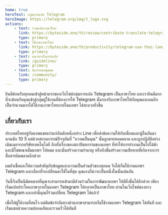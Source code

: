```yaml
---
home: true
heroText: กลุ่มการแปล Telegram
heroImage: https://telegram.org/img/t_logo.svg
actions:
    - text: ร่วมแปลภาษาไทย
      link: https://byteside.one/th/review/contribute-translate-telegram/
      type: primary
    - text: ใช้งานภาษาไทย
      link: https://byteside.one/th/productivity/telegram-use-thai-language/
      type: primary
    - text: แนวทางในการแปล
      link: /guideline/
      type: primary
    - text: ข้อกำหนดชุมชน
      link: /community/
      type: primary
---
```


ยินดีต้อนรับทุกคนเข้าสู่หน้าแรกของเว็บไซต์กลุ่มการแปล Telegram เป็นภาษาไทย และเรายินดีมากที่จะต้อนรับคุณเข้าสู่กลุ่มผู้ใช้งานที่ต้องการให้ Telegram นั้นรองรับภาษาไทยให้กับคุณและคนอีกเป็นจำนวนมากได้ใช้งานภาษาไทยภายในแอพฯ ได้สะดวกยิ่งขึ้น

## เกี่ยวกับเรา
ประเทศไทยอยู่กับแอพแชทเก่าแก่อันดับหนึ่งอย่าง Line เพื่อส่งข้อความให้กับเพื่อนและผู้อื่นกันมานานนับ 10 ปี
แต่ด้วยสถานการณ์ปัจจุบันที่ "ความเป็นคุณ" นั้นถูกขายทอดตลาด และถูกปฏิบัติอย่างเมินเฉยจากบริษัทเทคโนโลยี
อีกทั้งเรื่องของสถาปัตยกรรมของแอพฯ ที่ทำให้การทำงานเป็นไปได้ช้าและมีโฆษณาเต็มแอพฯ ไปหมด และนั่นสร้างความรำคาญ หรือถึงขั้นสร้างความเสียหายที่เกิดจากการสื่อสารผิดพลาดอีกด้วย

ผมยังเชื่อและให้ความสำคัญกับข้อมูลและความเป็นส่วนตัวของทุกคน จึงได้เริ่มใช้งานแอพฯ Telegram และเลือกที่จะเปลี่ยนมาใช้ในที่สุด คุณเองก็น่าจะเป็นหนึ่งในนั้นเช่นกัน

วันนี้จึงเป็นนิมิตหมายที่คุณจะสามารถเข้ามามีส่วนร่วมในการพัฒนาแอพฯ ให้ดียิ่งขึ้นได้อีกด้วย เพียงเริ่มแปลประโยคภาษาภายในแอพฯ Telegram ให้กลายเป็นภาษาไทย ผ่านในเว็บไซต์ของทาง Telegram และเท่านี้คุณก็ร่วมเปลี่ยน Telegram ได้แล้ว!

เพื่อให้ผู้ใช้งานที่สนใจ แต่ติดข้อจำกัดทางด้านภาษาสามารถเริ่มใช้งานแอพฯ Telegram ได้ทันที และเริ่มแชทด้วยความปลอดภัยและรวดเร็วได้ทันที
